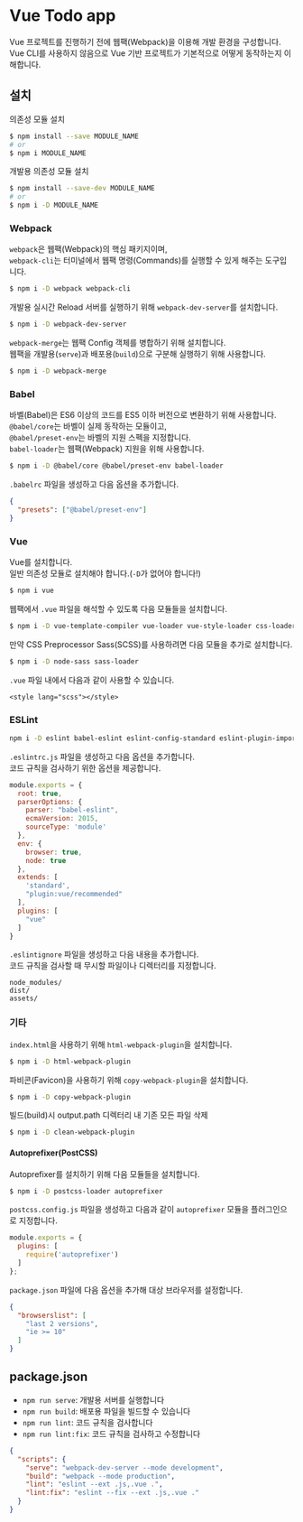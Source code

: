 # Vue Todo app

Vue 프로젝트를 진행하기 전에 웹팩(Webpack)을 이용해 개발 환경을 구성합니다.  
Vue CLI를 사용하지 않음으로 Vue 기반 프로젝트가 기본적으로 어떻게 동작하는지 이해합니다.

## 설치

의존성 모듈 설치

```bash
$ npm install --save MODULE_NAME
# or
$ npm i MODULE_NAME
```

개발용 의존성 모듈 설치

```bash
$ npm install --save-dev MODULE_NAME
# or
$ npm i -D MODULE_NAME
```

### Webpack

`webpack`은 웹팩(Webpack)의 핵심 패키지이며,  
`webpack-cli`는 터미널에서 웹팩 명령(Commands)를 실행할 수 있게 해주는 도구입니다. 

```bash
$ npm i -D webpack webpack-cli
```

개발용 실시간 Reload 서버를 실행하기 위해 `webpack-dev-server`를 설치합니다. 

```bash
$ npm i -D webpack-dev-server
```

`webpack-merge`는 웹팩 Config 객체를 병합하기 위해 설치합니다.  
웹팩을 개발용(`serve`)과 배포용(`build`)으로 구분해 실행하기 위해 사용합니다.

```bash
$ npm i -D webpack-merge
```

### Babel

바벨(Babel)은 ES6 이상의 코드를 ES5 이하 버전으로 변환하기 위해 사용합니다.  
`@babel/core`는 바벨이 실제 동작하는 모듈이고,  
`@babel/preset-env`는 바벨의 지원 스펙을 지정합니다.  
`babel-loader`는 웹팩(Webpack) 지원을 위해 사용합니다.

```bash
$ npm i -D @babel/core @babel/preset-env babel-loader
```

`.babelrc` 파일을 생성하고 다음 옵션을 추가합니다.

```json
{
  "presets": ["@babel/preset-env"]
}
```

### Vue

Vue를 설치합니다.  
일반 의존성 모듈로 설치해야 합니다.(`-D`가 없어야 합니다!)

```bash
$ npm i vue
```

웹팩에서 `.vue` 파일을 해석할 수 있도록 다음 모듈들을 설치합니다.

```bash
$ npm i -D vue-template-compiler vue-loader vue-style-loader css-loader
```

만약 CSS Preprocessor Sass(SCSS)를 사용하려면 다음 모듈을 추가로 설치합니다.

```bash
$ npm i -D node-sass sass-loader
```

`.vue` 파일 내에서 다음과 같이 사용할 수 있습니다.

```vue
<style lang="scss"></style>
```

### ESLint

```bash
npm i -D eslint babel-eslint eslint-config-standard eslint-plugin-import eslint-plugin-node eslint-plugin-promise eslint-plugin-standard eslint-plugin-vue
```

`.eslintrc.js` 파일을 생성하고 다음 옵션을 추가합니다.  
코드 규칙을 검사하기 위한 옵션을 제공합니다.

```js
module.exports = {
  root: true,
  parserOptions: {
    parser: "babel-eslint",
    ecmaVersion: 2015,
    sourceType: 'module'
  },
  env: {
    browser: true,
    node: true
  },
  extends: [
    'standard',
    "plugin:vue/recommended"
  ],
  plugins: [
    "vue"
  ]
}
```

`.eslintignore` 파일을 생성하고 다음 내용을 추가합니다.  
코드 규칙을 검사할 때 무시할 파일이나 디렉터리를 지정합니다.

```text
node_modules/
dist/
assets/
```

### 기타

`index.html`을 사용하기 위해 `html-webpack-plugin`을 설치합니다.

```bash
$ npm i -D html-webpack-plugin
```

파비콘(Favicon)을 사용하기 위해 `copy-webpack-plugin`을 설치합니다.

```bash
$ npm i -D copy-webpack-plugin
```

빌드(build)시 output.path 디렉터리 내 기존 모든 파일 삭제

```bash
$ npm i -D clean-webpack-plugin
```

#### Autoprefixer(PostCSS)

Autoprefixer를 설치하기 위해 다음 모듈들을 설치합니다. 

```bash
$ npm i -D postcss-loader autoprefixer
```

`postcss.config.js` 파일을 생성하고 다음과 같이 `autoprefixer` 모듈을 플러그인으로 지정합니다.

```js
module.exports = {
  plugins: [
    require('autoprefixer')
  ]
};
```

`package.json` 파일에 다음 옵션을 추가해 대상 브라우저를 설정합니다. 

```json
{
  "browserslist": [
    "last 2 versions",
    "ie >= 10"
  ]
}
```

## package.json

- `npm run serve`: 개발용 서버를 실행합니다  
- `npm run build`: 배포용 파일을 빌드할 수 있습니다  
- `npm run lint`: 코드 규칙을 검사합니다
- `npm run lint:fix`: 코드 규칙을 검사하고 수정합니다

```json
{
  "scripts": {
    "serve": "webpack-dev-server --mode development",
    "build": "webpack --mode production",
    "lint": "eslint --ext .js,.vue .",
    "lint:fix": "eslint --fix --ext .js,.vue ."
  }
}
```
